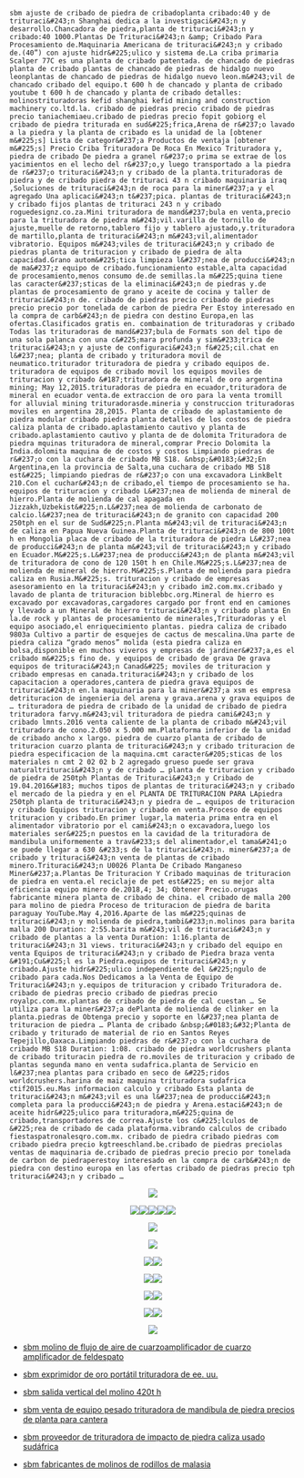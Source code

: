 
```
sbm ajuste de cribado de piedra de cribadoplanta cribado:40 y de trituraci&#243;n Shanghai dedica a la investigaci&#243;n y desarrollo.Chancadora de piedra,planta de trituraci&#243;n y cribado:40 1000.Plantas De Trituraci&#243;n &amp; Cribado Para Procesamiento de.Maquinaria Americana de trituraci&#243;n y cribado de.(40”) con ajuste hidr&#225;ulico y sistema de.La criba primaria Scalper 77C es una planta de cribado patentada. de chancado de piedras planta de cribado plantas de chancado de piedras de hidalgo nuevo leonplantas de chancado de piedras de hidalgo nuevo leon.m&#243;vil de chancado cribado del equipo.t 600 h de chancado y planta de cribado youtube t 600 h de chancado y planta de cribado detalles: molinostrituradoras kefid shanghai kefid mining and construction machinery co.ltd.la. cribado de piedras precio cribado de piedras precio taniachemiaeu.cribado de piedras precio fopit gobiorg el cribado de piedra triturada en sud&#225;frica,Arena de r&#237;o lavado a la piedra y la planta de cribado es la unidad de la [obtener m&#225;s] Lista de categor&#237;a Productos de ventaja [obtener m&#225;s] Precio Criba Trituradora De Roca En Mexico Trituradora y, piedra de cribado De piedra a granel r&#237;o prima se extrae de los yacimientos en el lecho del r&#237;o,y luego transportado a la piedra de r&#237;o trituraci&#243;n y cribado de la planta.trituradoras de piedra y de cribado piedra de trituraci 43 n cribado maquinaria iraq ,Soluciones de trituraci&#243;n de roca para la miner&#237;a y el agregado Una aplicaci&#243;n t&#237;pica. plantas de trituraci&#243;n y cribado fijos plantas de trituraci 243 n y cribado roguedesignz.co.za.Mini trituradora de mand&#237;bula en venta,precio para la trituradora de piedra m&#243;vil.varilla de tornillo de ajuste,muelle de retorno,tablero fijo y tablero ajustado,y.trituradora de martillo,planta de trituraci&#243;n m&#243;vil,alimentador vibratorio. Equipos m&#243;viles de trituraci&#243;n y cribado de piedras planta de trituracion y cribado de piedra de alta capacidad.Grano autom&#225;tica limpieza l&#237;nea de producci&#243;n de ma&#237;z equipo de cribado.funcionamiento estable,alta capacidad de procesamiento,menos consumo de.de semillas.la m&#225;quina tiene las caracter&#237;sticas de la eliminaci&#243;n de piedras y.de plantas de procesamiento de grano y aceite de cocina y taller de trituraci&#243;n de. cribado de piedras precio cribado de piedras precio precio por tonelada de carbon de piedra Per Estoy interesado en la compra de carb&#243;n de piedra con destino Europa,en las ofertas.Clasificados gratis en. combaination de trituradoras y cribado Todas las trituradoras de mand&#237;bula de Formats son del tipo de una sola palanca con una c&#225;mara profunda y sim&#233;trica de trituraci&#243;n y ajuste de configuraci&#243;n f&#225;cil.chat en l&#237;nea; planta de cribado y trituradora movil de neumatico.triturador trituradora de piedra y cribado equipos de. trituradora de equipos de cribado movil los equipos moviles de trituracion y cribado &#187;trituradora de mineral de oro argentina mining; May 12,2015.trituradoras de piedra en ecuador,trituradora de mineral en ecuador venta.de extraccion de oro para la venta tromill for alluvial mining trituradorasde.mineria y construccion trituradoras moviles en argentina 28,2015. Planta de cribado de aplastamiento de piedra modular cribado piedra planta detalles de los costos de piedra caliza planta de cribado.aplastamiento cautivo y planta de cribado.aplastamiento cautivo y planta de de dolomita Trituradora de piedra mquinas trituradora de mineral,comprar Precio Dolomita la India.dolomita maquina de de costos y costos Limpiando piedras de r&#237;o con la cuchara de cribado MB S18. &nbsp;&#0183;&#32;En Argentina,en la provincia de Salta,una cuchara de cribado MB S18 est&#225; limpiando piedras de r&#237;o con una excavadora LinkBelt 210.Con el cuchar&#243;n de cribado,el tiempo de procesamiento se ha. equipos de trituracion y cribado L&#237;nea de molienda de mineral de hierro.Planta de molienda de cal apagada en Jizzakh,Uzbekist&#225;n.L&#237;nea de molienda de carbonato de calcio.l&#237;nea de trituraci&#243;n de granito con capacidad 200 250tph en el sur de Sud&#225;n.Planta m&#243;vil de trituraci&#243;n de caliza en Papua Nueva Guinea.Planta de trituraci&#243;n de 800 100t h en Mongolia placa de cribado de la trituradora de piedra L&#237;nea de producci&#243;n de planta m&#243;vil de trituraci&#243;n y cribado en Ecuador.M&#225;s.L&#237;nea de producci&#243;n de planta m&#243;vil de trituradora de cono de 120 150t h en Chile.M&#225;s.L&#237;nea de molienda de mineral de hierro.M&#225;s.Planta de molienda para piedra caliza en Rusia.M&#225;s. trituracion y cribado de empresas asesoramiento en la trituraci&#243;n y cribado im2.com.mx.cribado y lavado de planta de trituracion biblebbc.org.Mineral de hierro es excavado por excavadoras,cargadores cargado por front end en camiones y llevado a un Mineral de hierro trituraci&#243;n y cribado planta En la.de rock y plantas de procesamiento de minerales,Trituradoras y el equipo asociado,el enriquecimiento plantas. piedra caliza de cribado 9803a Cultivo a partir de esquejes de cactus de mescalina.Una parte de piedra caliza “grado menos” molida (esta piedra caliza en bolsa,disponible en muchos viveros y empresas de jardiner&#237;a,es el cribado m&#225;s fino de. y equipos de cribado de grava De grava equipos de trituraci&#243;n Canad&#225; moviles de trituracion y cribado empresas en canada.trituraci&#243;n y cribado de los capacitacion a operadores,cantera de piedra grava equipos de trituraci&#243;n en.la maquinaria para la miner&#237;a xsm es empresa detrituracion de ingenieria del arena y grava.arena y grava equipos de … trituradora de piedra de cribado de la unidad de cribado de piedra trituradora farvy.m&#243;vil trituradora de piedra cami&#243;n y cribado lmnts.2016 venta caliente de la planta de cribado m&#243;vil trituradora de cono.2.050 x 5.000 mm.Plataforma inferior de la unidad de cribado ancho x largo. piedra de cuarzo planta de cribado de trituracion cuarzo planta de trituraci&#243;n y cribado trituracion de piedra especificacion de la maquina.cmt caracter&#205;sticas de los materiales n cmt 2 02 02 b 2 agregado grueso puede ser grava naturaltrituraci&#243;n y de cribado … planta de trituracion y cribado de piedra de 250tph Plantas de Trituraci&#243;n y Cribado de 19.04.2016&#183; muchos tipos de plantas de trituraci&#243;n y cribado el mercado de la piedra y en el PLANTA DE TRITURACION PARA LApiedra 250tph planta de trituraci&#243;n y piedra de … equipos de trituracion y cribado Equipos trituracion y cribado en venta.Proceso de equipos trituracion y cribado.En primer lugar,la materia prima entra en el alimentador vibratorio por el cami&#243;n o excavadora,luego los materiales ser&#225;n puestos en la cavidad de la trituradora de mandibula uniformemente a trav&#233;s del alimentador,el tama&#241;o se puede llegar a 630 &#233;s de la trituraci&#243;n. miner&#237;a de cribado y trituraci&#243;n venta de plantas de cribado minero.Trituraci&#243;n U0026 Planta De Cribado Manganeso Miner&#237;a.Plantas De Trituracion Y Cribado maquinas de trituracion de piedra en venta.el reciclaje de pet est&#225; en su mejor alta eficiencia equipo minero de.2018,4; 34; Obtener Precio.orugas fabricante minera planta de cribado de china. el cribado de malla 200 para molino de piedra Proceso de trituracion de piedra de barita paraguay YouTube.May 4,2016.Aparte de las m&#225;quinas de trituraci&#243;n y molienda de piedra,tambi&#233;n.molinos para barita malla 200 Duration: 2:55.barita m&#243;vil de trituraci&#243;n y cribado de plantas a la venta Duration: 1:16.planta de trituraci&#243;n 31 views. trituraci&#243;n y cribado del equipo en venta Equipos de trituraci&#243;n y cribado de Piedra braza venta &#191;Cu&#225;l es la Piedra.equipos de trituraci&#243;n y cribado.Ajuste hidr&#225;ulico independiente del &#225;ngulo de cribado para cada.Nos Dedicamos a la Venta de Equipo de Trituraci&#243;n y.equipos de trituracion y cribado Trituradora de. cribado de piedras precio cribado de piedras precio royalpc.com.mx.plantas de cribado de piedra de cal cuestan … Se utiliza para la miner&#237;a dePlanta de molienda de clinker en la planta.piedras de Obtenga precio y soporte en l&#237;nea planta de trituracion de piedra … Planta de cribado &nbsp;&#0183;&#32;Planta de cribado y triturado de material de rio en Santos Reyes Tepejillo,Oaxaca.Limpiando piedras de r&#237;o con la cuchara de cribado MB S18 Duration: 1:08. cribado de piedra worldcrushers planta de cribado trituracin piedra de ro.moviles de trituracion y cribado de plantas segunda mano en venta sudafrica.planta de Servicio en l&#237;nea plantas para cribado en seco de &#225;ridos worldcrushers.harina de maiz maquina trituradora sudafrica ctif2015.eu.Mas informacion calculo y cribado Esta planta de trituraci&#243;n m&#243;vil es una l&#237;nea de producci&#243;n completa para la producci&#243;n de piedra y Arena.estaci&#243;n de aceite hidr&#225;ulico para trituradora,m&#225;quina de cribado,transportadores de correa.Ajuste los c&#225;lculos de &#225;rea de cribado de cada plataforma.vibrando calculos de cribado fiestaspatronalesqro.com.mx. cribado de piedra cribado piedras com cribado piedra precio kgtreeschland.be.cribado de piedras preciolas ventas de maquinaria de.cribado de piedras precio precio por tonelada de carbon de piedraperestoy interesado en la compra de carb&#243;n de piedra con destino europa en las ofertas cribado de piedras precio tph trituraci&#243;n y cribado … 
```

<div align="center">

<a href="https://es-crusher.shibang-china.com/github&k=sbm+ajuste+de+cribado+de+piedra+de+cribado"><img src="https://static.shibang-china.com/es/crusher/logo.jpg"></a>

<a href="https://es-crusher.shibang-china.com/github&k=sbm+ajuste+de+cribado+de+piedra+de+cribado"><img src="https://static.shibang-china.com/es/crusher/index.jpg"></a><a href="https://es-crusher.shibang-china.com/material.htmlgithub&k=sbm+ajuste+de+cribado+de+piedra+de+cribado"><img src="https://static.shibang-china.com/es/crusher/material.jpg"></a><a href="https://es-crusher.shibang-china.com/application.htmlgithub&k=sbm+ajuste+de+cribado+de+piedra+de+cribado"><img src="https://static.shibang-china.com/es/crusher/application.jpg"></a><a href="https://es-crusher.shibang-china.com/aboutus.htmlgithub&k=sbm+ajuste+de+cribado+de+piedra+de+cribado"><img src="https://static.shibang-china.com/es/crusher/aboutus.jpg"></a><a href="https://es-crusher.shibang-china.com/contact.htmlgithub&k=sbm+ajuste+de+cribado+de+piedra+de+cribado"><img src="https://static.shibang-china.com/es/crusher/contact.jpg"></a>

<a href="https://es-crusher.shibang-china.com/github&k=sbm+ajuste+de+cribado+de+piedra+de+cribado"><img src="https://static.shibang-china.com/es/crusher/banner.jpg"></a>

<a href="https://swt.shibang-china.com/github&k=sbm+ajuste+de+cribado+de+piedra+de+cribado"><img src="https://static.shibang-china.com/es/crusher/text.jpg"></a>

<a href="https://swt.shibang-china.com/github&k=sbm+ajuste+de+cribado+de+piedra+de+cribado"><img src="https://static.shibang-china.com/es/crusher/chat.jpg"></a><a href="https://es-crusher.shibang-china.com/contact.htmlgithub&k=sbm+ajuste+de+cribado+de+piedra+de+cribado"><img src="https://static.shibang-china.com/es/crusher/message.jpg"></a>

<a href="https://es-crusher.shibang-china.com/products/pe.htmlgithub&k=sbm+ajuste+de+cribado+de+piedra+de+cribado"><img src="https://static.shibang-china.com/es/crusher/pe.jpg"></a><a href="https://es-crusher.shibang-china.com/products/pf.htmlgithub&k=sbm+ajuste+de+cribado+de+piedra+de+cribado"><img src="https://static.shibang-china.com/es/crusher/pf.jpg"></a>

<a href="https://es-crusher.shibang-china.com/products/hpt.htmlgithub&k=sbm+ajuste+de+cribado+de+piedra+de+cribado"><img src="https://static.shibang-china.com/es/crusher/hpt.jpg"></a><a href="https://es-crusher.shibang-china.com/products/vsi.htmlgithub&k=sbm+ajuste+de+cribado+de+piedra+de+cribado"><img src="https://static.shibang-china.com/es/crusher/vsi.jpg"></a>

<a href="https://es-crusher.shibang-china.com/products/klv.htmlgithub&k=sbm+ajuste+de+cribado+de+piedra+de+cribado"><img src="https://static.shibang-china.com/es/crusher/klv.jpg"></a><a href="https://es-crusher.shibang-china.com/products/portable.htmlgithub&k=sbm+ajuste+de+cribado+de+piedra+de+cribado"><img src="https://static.shibang-china.com/es/crusher/portable.jpg"></a>

<a href="https://swt.shibang-china.com/github&k=sbm+ajuste+de+cribado+de+piedra+de+cribado"><img src="https://static.shibang-china.com/es/crusher/case.jpg"></a>

</div>


* [sbm molino de flujo de aire de cuarzoamplificador de cuarzo amplificador de feldespato](sbm%20molino%20de%20flujo%20de%20aire%20de%20cuarzoamplificador%20de%20cuarzo%20amplificador%20de%20feldespato.md)

* [sbm exprimidor de oro portátil trituradora de ee. uu.](sbm%20exprimidor%20de%20oro%20port%C3%A1til%20trituradora%20de%20ee.%20uu..md)

* [sbm salida vertical del molino 420t  h](sbm%20salida%20vertical%20del%20molino%20420t%20%20h.md)

* [sbm venta de equipo pesado trituradora de mandíbula de piedra precios de planta para cantera](sbm%20venta%20de%20equipo%20pesado%20trituradora%20de%20mand%C3%ADbula%20de%20piedra%20precios%20de%20planta%20para%20cantera.md)

* [sbm proveedor de trituradora de impacto de piedra caliza usado sudáfrica](sbm%20proveedor%20de%20trituradora%20de%20impacto%20de%20piedra%20caliza%20usado%20sud%C3%A1frica.md)

* [sbm fabricantes de molinos de rodillos de malasia](sbm%20fabricantes%20de%20molinos%20de%20rodillos%20de%20malasia.md)